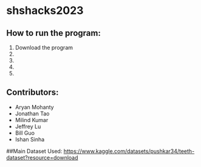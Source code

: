 # shshacks2023


## How to run the program: 
1. Download the program
2.
3.
4.
5.


## Contributors:
- Aryan Mohanty
- Jonathan Tao
- Milind Kumar
- Jeffrey Lu
- Bill Guo
- Ishan Sinha


##Main Dataset Used: https://www.kaggle.com/datasets/pushkar34/teeth-dataset?resource=download



